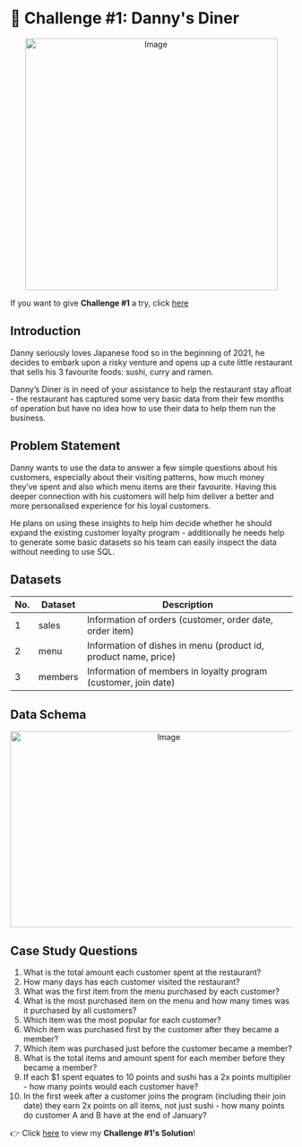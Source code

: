 # :ramen: Challenge #1: Danny's Diner 
<p align="center">
<img src="https://8weeksqlchallenge.com/images/case-study-designs/1.png" alt="Image" width="450" height="450">

If you want to give **Challenge #1** a try, click [here](https://8weeksqlchallenge.com/case-study-1/)

## Introduction
Danny seriously loves Japanese food so in the beginning of 2021, he decides to embark upon a risky venture and opens up a cute little restaurant that sells his 3 favourite foods: sushi, curry and ramen.

Danny’s Diner is in need of your assistance to help the restaurant stay afloat - the restaurant has captured some very basic data from their few months of operation but have no idea how to use their data to help them run the business.

## Problem Statement
Danny wants to use the data to answer a few simple questions about his customers, especially about their visiting patterns, how much money they’ve spent and also which menu items are their favourite. Having this deeper connection with his customers will help him deliver a better and more personalised experience for his loyal customers.

He plans on using these insights to help him decide whether he should expand the existing customer loyalty program - additionally he needs help to generate some basic datasets so his team can easily inspect the data without needing to use SQL.

## Datasets 

| No. | Dataset  | Description |
|----|---------|------------|
| 1  | sales   | Information of orders (customer, order date, order item) |
| 2  | menu    | Information of dishes in menu (product id, product name, price) |
| 3  | members | Information of members in loyalty program (customer, join date) |

## Data Schema
<p align="center">
<img src="https://github.com/user-attachments/assets/a83c64a7-daa7-427c-9768-ccb0c47f2e35" alt="Image" width="550" height="350">

## Case Study Questions
1. What is the total amount each customer spent at the restaurant?
2. How many days has each customer visited the restaurant?
3. What was the first item from the menu purchased by each customer?
4. What is the most purchased item on the menu and how many times was it purchased by all customers?
5. Which item was the most popular for each customer?
6. Which item was purchased first by the customer after they became a member?
7. Which item was purchased just before the customer became a member?
10. What is the total items and amount spent for each member before they became a member?
11. If each $1 spent equates to 10 points and sushi has a 2x points multiplier - how many points would each customer have?
12. In the first week after a customer joins the program (including their join date) they earn 2x points on all items, not just sushi - how many points do customer A and B have at the end of January?
  
👉 Click [here](https://github.com/PHAMTHUYDUYEN/8-week-SQL-Challenge/blob/main/Challenge%20%231%20-%20Danny's%20Diner%20/%231_Solution.md) to view my **Challenge #1's Solution**!
